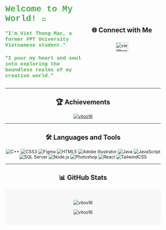 <div style="display: flex; justify-content: space-between; align-items: center;">
  <div style="flex: 1;">
    <h1 style="color: #4caf50; font-family: 'Courier New', Courier, monospace;">Welcome to My World! 🌟</h1>
    <h3 style="color: #4caf50; font-family: 'Courier New', Courier, monospace;">"I'm Viet Thong Mac, a former FPT University Vietnamese student."</h3>
    <h3 style="color: #4caf50; font-family: 'Courier New', Courier, monospace;">"I pour my heart and soul into exploring the boundless realms of my creative world."</h3>
  </div>
  <div style="flex: 1; text-align: center;">
    <h2>🌐 Connect with Me</h2>
    <p>
      <a href="https://fb.com/vietthong.mac" target="_blank">
        <img src="https://raw.githubusercontent.com/rahuldkjain/github-profile-readme-generator/master/src/images/icons/Social/facebook.svg" alt="vietthong.mac" height="30" width="40" style="margin: 10px;" />
      </a>
    </p>
  </div>
</div>

---

<h2 align="center">🏆 Achievements</h2>
<p align="center">
  <a href="https://github.com/ryo-ma/github-profile-trophy">
    <img src="https://github-profile-trophy.vercel.app/?username=vitoo16&margin-w=15&margin-h=15&theme=gruvbox" alt="vitoo16" />
  </a>
</p>

---

<h2 align="center">🛠️ Languages and Tools</h2>
<p align="center">
  <img src="https://img.shields.io/badge/-C%2B%2B-%2300599C?style=flat-square&logo=c%2B%2B&logoColor=white" alt="C++" />
  <img src="https://img.shields.io/badge/-CSS3-%231572B6?style=flat-square&logo=css3&logoColor=white" alt="CSS3" />
  <img src="https://img.shields.io/badge/-Figma-%23F24E1E?style=flat-square&logo=figma&logoColor=white" alt="Figma" />
  <img src="https://img.shields.io/badge/-HTML5-%23E44D27?style=flat-square&logo=html5&logoColor=white" alt="HTML5" />
  <img src="https://img.shields.io/badge/-Adobe%20Illustrator-%23FF9A00?style=flat-square&logo=adobe-illustrator&logoColor=white" alt="Adobe Illustrator" />
  <img src="https://img.shields.io/badge/-Java-%23007396?style=flat-square&logo=java&logoColor=white" alt="Java" />
  <img src="https://img.shields.io/badge/-JavaScript-%23F7DF1C?style=flat-square&logo=javascript&logoColor=black" alt="JavaScript" />
  <img src="https://img.shields.io/badge/-Microsoft%20SQL%20Server-%23CC2927?style=flat-square&logo=microsoft-sql-server&logoColor=white" alt="SQL Server" />
  <img src="https://img.shields.io/badge/-Node.js-%23339933?style=flat-square&logo=node.js&logoColor=white" alt="Node.js" />
  <img src="https://img.shields.io/badge/-Photoshop-%2331A8FF?style=flat-square&logo=adobe-photoshop&logoColor=white" alt="Photoshop" />
  <img src="https://img.shields.io/badge/-React-%2361DAFB?style=flat-square&logo=react&logoColor=black" alt="React" />
  <img src="https://img.shields.io/badge/-TailwindCSS-%2306B6D4?style=flat-square&logo=tailwind-css&logoColor=white" alt="TailwindCSS" />
</p>

---

<h2 align="center">📊 GitHub Stats</h2>
<div align="center" style="background: #f7f7f7; padding: 20px; border-radius: 10px;">
  <p>
    <img src="https://github-readme-stats.vercel.app/api?username=vitoo16&show_icons=true&theme=radical&locale=en" alt="vitoo16" />
  </p>
  <p>
    <img src="https://github-readme-stats.vercel.app/api/top-langs?username=vitoo16&show_icons=true&locale=en&layout=compact&theme=radical" alt="vitoo16" />
  </p>
</div>
